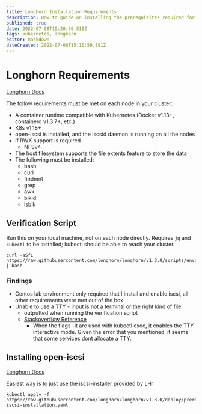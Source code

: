 ```yaml
---
title: Longhorn Installation Requirements
description: How to guide on installing the prerequisites required for Longhorn. 
published: true
date: 2022-07-08T15:20:50.510Z
tags: kubernetes, longhorn
editor: markdown
dateCreated: 2022-07-08T15:10:59.891Z
---
```


# Longhorn Requirements

[Longhorn Docs](https://longhorn.io/docs/1.3.0/deploy/install/#installation-requirements)

The follow requirements must be met on each node in your cluster: 
- A container runtime compatible with Kubernetes (Docker v1.13+, containerd v1.3.7+, etc.)
- K8s v1.18+
- open-iscsi is installed, and the iscsid daemon is running on all the nodes
- if RWX support is required 
	- NFSv4 
- The host filesystem supports the file extents feature to store the data
- The following must be installed:
	- bash
	- curl
	- findmnt
	- grep
	- awk
	- blkid
	- lsblk
  
## Verification Script

Run this on your local machine, not on each node directly. Requires `jq` and `kubectl` to be installed; kubectl should be able to reach your cluster. 
```
curl -sSfL https://raw.githubusercontent.com/longhorn/longhorn/v1.3.0/scripts/environment_check.sh | bash
```

### Findings
- Centos lab environment only required that I install and enable iscsi, all other requirements were met out of the box
- Unable to use a TTY - input is not a terminal or the right kind of file
	- outputted when running the verification script
  - [Stackoverflow Reference](https://stackoverflow.com/questions/60826194/kubectl-exec-fails-with-the-error-unable-to-use-a-tty-input-is-not-a-terminal)
  	- When the flags -it are used with kubectl exec, it enables the TTY interactive mode. Given the error that you mentioned, it seems that some services dont allocate a TTY.

## Installing open-iscsi

[Longhorn Docs](https://longhorn.io/docs/1.3.0/deploy/install/#installing-open-iscsi)

Easiest way is to just use the iscsi-installer provided by LH: 

```
kubectl apply -f https://raw.githubusercontent.com/longhorn/longhorn/v1.3.0/deploy/prerequisite/longhorn-iscsi-installation.yaml

```